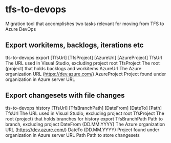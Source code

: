 # tfs-to-devops
Migration tool that accomplishes two tasks relevant for moving from TFS to Azure DevOps

## Export workitems, backlogs, iterations etc
tfs-to-devops export [TfsUrl] [TfsProject] [AzureUrl] [AzureProject]
  TfsUrl        The URL used in Visual Studio, excluding project root
  TfsProject    The root (project) that holds backlogs and workitems
  AzureUrl      The Azure organization URL (https://dev.azure.com/<Organization>)
  AzureProject  Project found under organization in Azure server URL

## Export changesets with file changes
tfs-to-devops history [TfsUrl] [TfsBranchPath] [DateFrom] [DateTo] [Path]
  TfsUrl                The URL used in Visual Studio, excluding project root
  TfsProject            The root (project) that holds branches for history export
  TfsBranchPath         Path to branch, excluding project
  DateFrom (DD.MM.YYYY) The Azure organization URL (https://dev.azure.com/<Organization>)
  DateTo (DD.MM.YYYY)   Project found under organization in Azure server URL
  Path                  Path to store changesets

